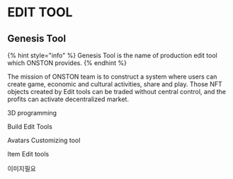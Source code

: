 # EDIT TOOL

## Genesis Tool&#x20;

{% hint style="info" %}
Genesis Tool is the name of production edit tool which ONSTON provides.
{% endhint %}



The mission of ONSTON team is to construct a system where users can create game, economic and cultural activities, share and play. Those NFT objects created by Edit tools can be traded without central control, and the profits can activate decentralized market.

3D programming

Build Edit Tools

Avatars Customizing tool

Item Edit tools



이미지필요
